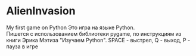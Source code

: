# AlienInvasion
My first game on Python
Это игра на языке Python.  
Пишется с использованием библиотеки pygame, по инструкциям из книги Эрика Мэтиза "Изучаем Python".
SPACE - выстрел, Q - выход, P - пауза в игре

